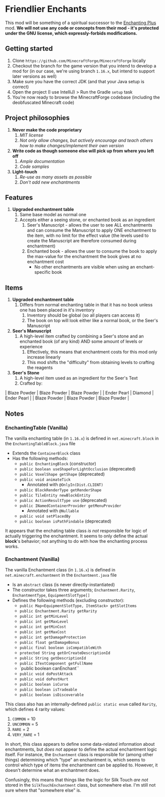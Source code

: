 # Friendlier Enchants
This mod will be something of a spiritual successor to the [Enchanting Plus](https://www.curseforge.com/minecraft/mc-mods/enchanting-plus) mod. **We will not use any code or concepts from their mod - it's protected under the GNU license, which expressly-forbids modifications.**

## Getting started
1. Clone `https://github.com/MinecraftForge/MinecraftForge` locally
2. Checkout the branch for the game version that you intend to develop a mod for (in our case, we're using branch `1.16.x`, but intend to support later versions as well)
3. Make sure you have the correct JDK (and that your Java setup is correct)
4. Open the project (I use IntelliJ) > Run the Gradle `setup` task
5. You're now ready to browse the MinecraftForge codebase (including the deobfuscated Minecraft code)

## Project philosophies
1. **Never make the code proprietary**
	1. *MIT license*
	2. *Not only allow changes, but actively encourage and teach others how to make changes/implement their own version*
2. **Write code as though someone else will pick up from where you left off**
	1. *Ample documentation*
	2. *Code samples*
3. **Light-touch**
	1. *Re-use as many assets as possible*
	2. *Don't add new enchantments*

## Features
1. **Upgraded enchantment table**
	1. Same base model as normal one
	2. Accepts either a seeing stone, or enchanted book as an ingredient
		1. Seer's Manuscript - allows the user to see ALL enchantments and can consume the Manuscript to apply ONE enchantment to the item, with no limit for the effect value (the levels used to create the Manuscript are therefore consumed during enchantment)
		2. Enchanted book - allows the user to consume the book to apply the max-value for the enchantment the book gives at no enchantment cost
			* No other enchantments are visible when using an enchant-specific book

## Items
1. **Upgraded enchantment table**
	1. Differs from normal enchanting table in that it has no book unless one has been placed in it's inventory
		1. Inventory should be global (so all players can access it)
		2. The book on top will look either like a normal book, or the Seer's Manuscript
2. **Seer's Manuscript**
	1. A high-level item crafted by combining a Seer's stone and an enchanted book (of any kind) AND some amount of levels or experience
		1. Effectively, this means that enchantment costs for this mod only increase linearly
		2. This mod shifts the "difficulty" from obtaining levels to crafting the reagents
3. **Seer's Stone**
	1. A high-level item used as an ingredient for the Seer's Text
	2. Crafted by:

| Blaze Powder | Blaze Powder | Blaze Powder |
| Ender Pearl	| Diamond		  | Ender Pearl	|
| Blaze Powder | Blaze Powder | Blaze Powder |

## Notes

### EnchantingTable (Vanilla)
The vanilla enchanting table (in `1.16.x`) is defined in `net.minecraft.block` in the `EnchantingTableBlock.java` file
* Extends the `ContainerBlock` class
* Has the following methods:
	* `public EnchantingBlock` (constructor)
	* `public boolean useShapeForLightOcclusion` (deprecated)
	* `public VoxelShape getShape` (deprecated)
	* `public void animateTick`
		* Annotated with `@OnlyIn(Dist.CLIENT)`
	* `public BlockRenderType getRenderShape`
	* `public TileEntity newBlockEntity`
	* `public ActionResultType use` (deprecated)
	* `public INamedContainerProvider getMenuProvider`
		* Annotated with `@Nullable`
	* `public void setPlacedBy`
	* `public boolean isPathFindable` (deprecated)

It appears that the enchating table class *is not* responsible for logic of actually triggering the enchantment. It seems to only define the actual **block**'s behavior; not anything to do with how the enchanting process works.

### Enchantment (Vanilla)
The vanilla Enchantment class (in `1.16.x`) is defined in `net.minecraft.enchantment` in the `Enchantment.java` file
* Is an `abstract` class (is never directly-instantiated)
* The constructor takes three arguments; `Enchantment.Rarity`, `EnchantmentType`, `EquipmentSlotType[]`
* Defines the following methods (excluding constructor):
	* `public Map<EquipmentSlotType, ItemStack> getSlotItems`
	* `public Enchantment.Rarity getRarity`
	* `public int getMinLevel`
	* `public int getMaxLevel`
	* `public int getMinCost`
	* `public int getMaxCost`
	* `public int getDamageProtection`
	* `public float getDamageBonus`
	* `public final boolean isCompatibleWith`
	* `protected String getOrCreateDescriptionId`
	* `public String getDescriptionId`
	* `public ITextComponent getFullName`
	* `public boolean canEnchant``
	* `public void doPostAttack`
	* `public void doPostHurt`
	* `public boolean isCurse`
	* `public boolean isTradeable`
	* `public boolean isDiscoverable`

This class also has an internally-defined `public static enum` called `Rarity`, which defines 4 rarity values:
1. `COMMON` = 10
2. `UNCOMMON` = 5
3. `RARE` = 2
4. `VERY_RARE` = 1

In short, this class appears to define some data-related information about enchantments, but *does not* appear to define the actual enchantment logic itself. For instance, the `Enchantment` class is responsible for (among other things) determining which "type" an enchantment is, which seems to control which type of items the enchantment can be applied to. However, it doesn't determine what an enchantment does.

Confusingly, this means that things like the logic for Silk Touch _are not_ stored in the `SilkTouchEnchantment` class, but somewhere else. I'm still not sure where that "somewhere else" is.
